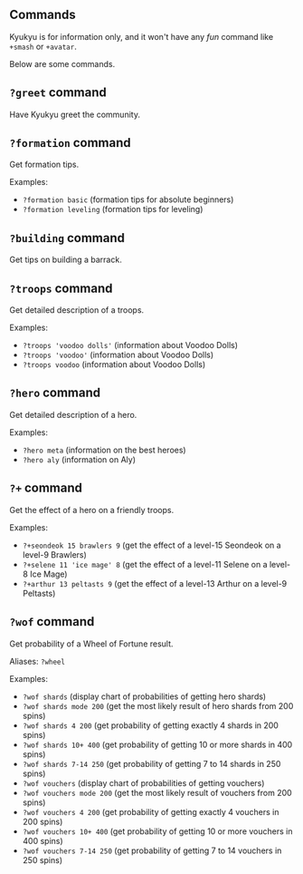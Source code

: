## Commands

Kyukyu is for information only, and it won't have any *fun*
command like `+smash` or `+avatar`.

Below are some commands.

## `?greet` command

Have Kyukyu greet the community.

## `?formation` command

Get formation tips.

Examples:
- `?formation basic` (formation tips for absolute beginners)
- `?formation leveling` (formation tips for leveling)

## `?building` command

Get tips on building a barrack.

## `?troops` command

Get detailed description of a troops.

Examples:
- `?troops 'voodoo dolls'` (information about Voodoo Dolls)
- `?troops 'voodoo'` (information about Voodoo Dolls)
- `?troops voodoo` (information about Voodoo Dolls)

## `?hero` command

Get detailed description of a hero.

Examples:
- `?hero meta` (information on the best heroes)
- `?hero aly` (information on Aly)

## `?+` command

Get the effect of a hero on a friendly troops.

Examples:
- `?+seondeok 15 brawlers 9` (get the effect of a level-15 Seondeok on a level-9 Brawlers)
- `?+selene 11 'ice mage' 8` (get the effect of a level-11 Selene on a level-8 Ice Mage)
- `?+arthur 13 peltasts 9` (get the effect of a level-13 Arthur on a level-9 Peltasts)

## `?wof` command

Get probability of a Wheel of Fortune result.

Aliases: `?wheel`

Examples:
- `?wof shards` (display chart of probabilities of getting hero shards)
- `?wof shards mode 200` (get the most likely result of hero shards from 200 spins)
- `?wof shards 4 200` (get probability of getting exactly 4 shards in 200 spins)
- `?wof shards 10+ 400` (get probability of getting 10 or more shards in 400 spins)
- `?wof shards 7-14 250` (get probability of getting 7 to 14 shards in 250 spins)
- `?wof vouchers` (display chart of probabilities of getting vouchers)
- `?wof vouchers mode 200` (get the most likely result of vouchers from 200 spins)
- `?wof vouchers 4 200` (get probability of getting exactly 4 vouchers in 200 spins)
- `?wof vouchers 10+ 400` (get probability of getting 10 or more vouchers in 400 spins)
- `?wof vouchers 7-14 250` (get probability of getting 7 to 14 vouchers in 250 spins)
